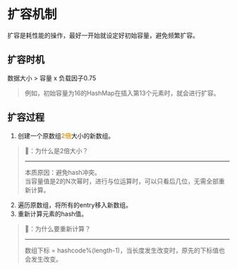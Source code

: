 # 扩容机制

扩容是耗性能的操作，最好一开始就设定好初始容量，避免频繁扩容。

## 扩容时机

数据大小 > 容量 x 负载因子0.75

> 例如，初始容量为16的HashMap在插入第13个元素时，就会进行扩容。

## 扩容过程

1. 创建一个原数组<font color=#dea32c>**2倍**</font>大小的新数组。
> 🤔：为什么是2倍大小？ 
> ***
> 本质原因：避免hash冲突。  
> 当容量值是2的N次幂时，进行与位运算时，可以只看后几位，无需全部重新计算。
2. 遍历原数组，将所有的entry移入新数组。
3. 重新计算元素的hash值。
> 🤔：为什么要重新计算？  
> ***
> 数组下标 = hashcode%(length-1)，当长度发生改变时，原先的下标值也会发生改变。
